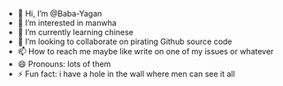 - 👋 Hi, I’m @Baba-Yagan
- 👀 I’m interested in manwha
- 🌱 I’m currently learning chinese
- 💞️ I’m looking to collaborate on pirating Github source code
- 📫 How to reach me maybe like write on one of my issues or whatever
- 😄 Pronouns: lots of them
- ⚡ Fun fact: i have a hole in the wall where men can see it all

<!---
Baba-Yagan/Baba-Yagan is a ✨ special ✨ repository because its `README.md` (this file) appears on your GitHub profile.
You can click the Preview link to take a look at your changes.
--->
